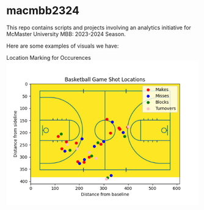 # macmbb2324
This repo contains scripts and projects involving an analytics initiative for McMaster University MBB: 2023-2024 Season. 

Here are some examples of visuals we have:

Location Marking for Occurences
![alt text](https://github.com/taysir-alam/macmbb2324/blob/main/courtvis.png?raw=true)



